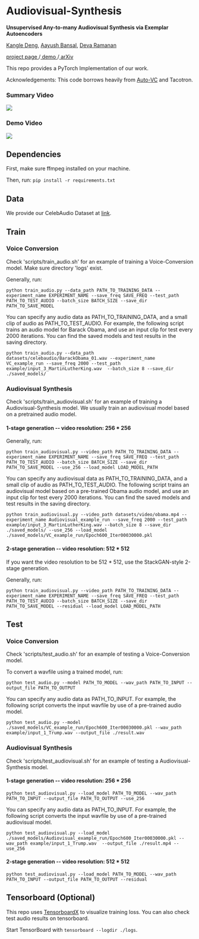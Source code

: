 # Audiovisual-Synthesis
<b>Unsupervised Any-to-many Audiovisual Synthesis via Exemplar Autoencoders</b>

<a href="https://dunbar12138.github.io/">Kangle Deng</a>, <a href="http://www.cs.cmu.edu/~aayushb/">Aayush Bansal</a>, <a href="http://www.cs.cmu.edu/~deva/">Deva Ramanan</a>

<a href="https://www.cs.cmu.edu/~exemplar-ae/"> project page </a>/<a href='http://scs00197.sp.cs.cmu.edu/'> demo </a>/<a href="https://arxiv.org/abs/2001.04463"> arXiv </a>

This repo provides a PyTorch Implementation of our work.

Acknowledgements: This code borrows heavily from <a href='https://github.com/auspicious3000/autovc'>Auto-VC</a> and Tacotron.

### Summary Video

[![](http://img.youtube.com/vi/7BO0-Q3TLfI/0.jpg)](http://www.youtube.com/watch?v=7BO0-Q3TLfI "")

### Demo Video

[![](http://img.youtube.com/vi/t80R2zwXR00/0.jpg)](http://www.youtube.com/watch?v=t80R2zwXR00 "")

## Dependencies

First, make sure ffmpeg installed on your machine.

Then, run: `pip install -r requirements.txt`

## Data

We provide our CelebAudio Dataset at <a href='https://drive.google.com/drive/folders/1_3ulcWKhs3eq2WPzAnFF-LJuSp1aTqwA?usp=sharing'>link</a>.

## Train

### Voice Conversion

Check 'scripts/train_audio.sh' for an example of training a Voice-Conversion model. Make sure directory 'logs' exist.

Generally, run:
```
python train_audio.py --data_path PATH_TO_TRAINING_DATA --experiment_name EXPERIMENT_NAME --save_freq SAVE_FREQ --test_path PATH_TO_TEST_AUDIO --batch_size BATCH_SIZE --save_dir PATH_TO_SAVE_MODEL
```

You can specify any audio data as PATH_TO_TRAINING_DATA, and a small clip of audio as PATH_TO_TEST_AUDIO. For example, the following script trains an audio model for Barack Obama, and use an input clip for test every 2000 iterations. You can find the saved models and test results in the saving directory.

```
python train_audio.py --data_path datasets/celebaudio/BarackObama_01.wav --experiment_name VC_example_run --save_freq 2000 --test_path example/input_3_MartinLutherKing.wav  --batch_size 8 --save_dir ./saved_models/
```

### Audiovisual Synthesis

Check 'scripts/train_audiovisual.sh' for an example of training a Audiovisual-Synthesis model. We usually train an audiovisual model based on a pretrained audio model.

#### 1-stage generation -- video resolution: 256 * 256

Generally, run:
```
python train_audiovisual.py --video_path PATH_TO_TRAINING_DATA --experiment_name EXPERIMENT_NAME --save_freq SAVE_FREQ --test_path PATH_TO_TEST_AUDIO --batch_size BATCH_SIZE --save_dir PATH_TO_SAVE_MODEL --use_256 --load_model LOAD_MODEL_PATH
```

You can specify any audiovisual data as PATH_TO_TRAINING_DATA, and a small clip of audio as PATH_TO_TEST_AUDIO. The following script trains an audiovisual model based on a pre-trained Obama audio model, and use an input clip for test every 2000 iterations. You can find the saved models and test results in the saving directory.

```
python train_audiovisual.py --video_path datasets/video/obama.mp4 --experiment_name Audiovisual_example_run --save_freq 2000 --test_path example/input_3_MartinLutherKing.wav --batch_size 8 --save_dir ./saved_models/ --use_256 --load_model ./saved_models/VC_example_run/Epoch600_Iter00030000.pkl
```


#### 2-stage generation -- video resolution: 512 * 512

If you want the video resolution to be 512 * 512, use the StackGAN-style 2-stage generation.

Generally, run:
```
python train_audiovisual.py --video_path PATH_TO_TRAINING_DATA --experiment_name EXPERIMENT_NAME --save_freq SAVE_FREQ --test_path PATH_TO_TEST_AUDIO --batch_size BATCH_SIZE --save_dir PATH_TO_SAVE_MODEL --residual --load_model LOAD_MODEL_PATH
```



## Test

### Voice Conversion

Check 'scripts/test_audio.sh' for an example of testing a Voice-Conversion model.

To convert a wavfile using a trained model, run:
```
python test_audio.py --model PATH_TO_MODEL --wav_path PATH_TO_INPUT --output_file PATH_TO_OUTPUT
```

You can specify any audio data as PATH_TO_INPUT. For example, the following script converts the input wavfile by use of a pre-trained audio model.

```
python test_audio.py --model ./saved_models/VC_example_run/Epoch600_Iter00030000.pkl --wav_path example/input_1_Trump.wav --output_file ./result.wav
```

### Audiovisual Synthesis

Check 'scripts/test_audiovisual.sh' for an example of testing a Audiovisual-Synthesis model.

#### 1-stage generation -- video resolution: 256 * 256
```
python test_audiovisual.py --load_model PATH_TO_MODEL --wav_path PATH_TO_INPUT --output_file PATH_TO_OUTPUT --use_256 
```

You can specify any audio data as PATH_TO_INPUT. For example, the following script converts the input wavfile by use of a pre-trained audiovisual model.

```
python test_audiovisual.py --load_model ./saved_models/Audiovisual_example_run/Epoch600_Iter00030000.pkl --wav_path example/input_1_Trump.wav  --output_file ./result.mp4 --use_256
```

#### 2-stage generation -- video resolution: 512 * 512
```
python test_audiovisual.py --load_model PATH_TO_MODEL --wav_path PATH_TO_INPUT --output_file PATH_TO_OUTPUT --residual
```


## Tensorboard (Optional)

This repo uses <a href='https://github.com/lanpa/tensorboardX'>TensorboardX</a> to visualize training loss. You can also check test audio results on tensorboard.

Start TensorBoard with ```tensorboard --logdir ./logs```.
